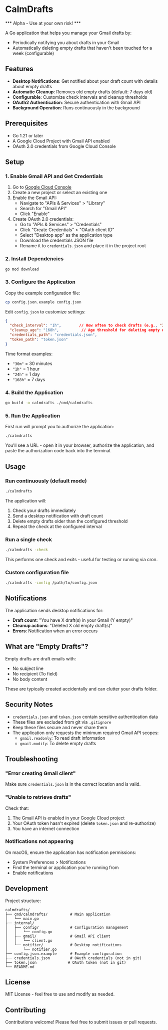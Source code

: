 # CalmDrafts

*** Alpha - Use at your own risk! ***

A Go application that helps you manage your Gmail drafts by:
- Periodically notifying you about drafts in your Gmail
- Automatically deleting empty drafts that haven't been touched for a week (configurable)

## Features

- **Desktop Notifications**: Get notified about your draft count with details about empty drafts
- **Automatic Cleanup**: Removes old empty drafts (default: 7 days old)
- **Configurable**: Customize check intervals and cleanup thresholds
- **OAuth2 Authentication**: Secure authentication with Gmail API
- **Background Operation**: Runs continuously in the background

## Prerequisites

- Go 1.21 or later
- A Google Cloud Project with Gmail API enabled
- OAuth 2.0 credentials from Google Cloud Console

## Setup

### 1. Enable Gmail API and Get Credentials

1. Go to [Google Cloud Console](https://console.cloud.google.com/)
2. Create a new project or select an existing one
3. Enable the Gmail API:
   - Navigate to "APIs & Services" > "Library"
   - Search for "Gmail API"
   - Click "Enable"
4. Create OAuth 2.0 credentials:
   - Go to "APIs & Services" > "Credentials"
   - Click "Create Credentials" > "OAuth client ID"
   - Select "Desktop app" as the application type
   - Download the credentials JSON file
   - Rename it to `credentials.json` and place it in the project root

### 2. Install Dependencies

```bash
go mod download
```

### 3. Configure the Application

Copy the example configuration file:

```bash
cp config.json.example config.json
```

Edit `config.json` to customize settings:

```json
{
  "check_interval": "1h",        // How often to check drafts (e.g., "30m", "2h")
  "cleanup_age": "168h",          // Age threshold for deleting empty drafts (168h = 7 days)
  "credentials_path": "credentials.json",
  "token_path": "token.json"
}
```

Time format examples:
- `"30m"` = 30 minutes
- `"1h"` = 1 hour
- `"24h"` = 1 day
- `"168h"` = 7 days

### 4. Build the Application

```bash
go build -o calmdrafts ./cmd/calmdrafts
```

### 5. Run the Application

First run will prompt you to authorize the application:

```bash
./calmdrafts
```

You'll see a URL - open it in your browser, authorize the application, and paste the authorization code back into the terminal.

## Usage

### Run continuously (default mode)

```bash
./calmdrafts
```

The application will:
1. Check your drafts immediately
2. Send a desktop notification with draft count
3. Delete empty drafts older than the configured threshold
4. Repeat the check at the configured interval

### Run a single check

```bash
./calmdrafts -check
```

This performs one check and exits - useful for testing or running via cron.

### Custom configuration file

```bash
./calmdrafts -config /path/to/config.json
```

## Notifications

The application sends desktop notifications for:
- **Draft count**: "You have X draft(s) in your Gmail (Y empty)"
- **Cleanup actions**: "Deleted X old empty draft(s)"
- **Errors**: Notification when an error occurs

## What are "Empty Drafts"?

Empty drafts are draft emails with:
- No subject line
- No recipient (To field)
- No body content

These are typically created accidentally and can clutter your drafts folder.

## Security Notes

- `credentials.json` and `token.json` contain sensitive authentication data
- These files are excluded from git via `.gitignore`
- Keep these files secure and never share them
- The application only requests the minimum required Gmail API scopes:
  - `gmail.readonly`: To read draft information
  - `gmail.modify`: To delete empty drafts

## Troubleshooting

### "Error creating Gmail client"

Make sure `credentials.json` is in the correct location and is valid.

### "Unable to retrieve drafts"

Check that:
1. The Gmail API is enabled in your Google Cloud project
2. Your OAuth token hasn't expired (delete `token.json` and re-authorize)
3. You have an internet connection

### Notifications not appearing

On macOS, ensure the application has notification permissions:
- System Preferences > Notifications
- Find the terminal or application you're running from
- Enable notifications

## Development

Project structure:

```
calmdrafts/
├── cmd/calmdrafts/          # Main application
│   └── main.go
├── internal/
│   ├── config/              # Configuration management
│   │   └── config.go
│   ├── gmail/               # Gmail API client
│   │   └── client.go
│   └── notifier/            # Desktop notifications
│       └── notifier.go
├── config.json.example      # Example configuration
├── credentials.json         # OAuth credentials (not in git)
├── token.json              # OAuth token (not in git)
└── README.md
```

## License

MIT License - feel free to use and modify as needed.

## Contributing

Contributions welcome! Please feel free to submit issues or pull requests.
